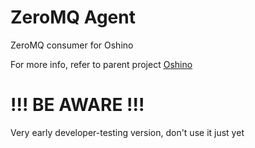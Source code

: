 ZeroMQ Agent
=====================
ZeroMQ consumer for Oshino

For more info, refer to parent project [Oshino](https://github.com/CodersOfTheNight/oshino)

!!! BE AWARE !!!
=================
Very early developer-testing version, don't use it just yet
